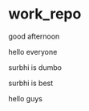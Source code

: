 # work_repo

















good afternoon

hello everyone


surbhi is dumbo



surbhi is best 


hello guys

